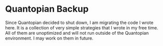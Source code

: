 # Quantopian Backup

Since Quantopian decided to shut down, I am migrating the code I wrote here. It is a collection of very simple strategies that I wrote in my free time. All of them are unoptimized and will not run outside of the Quantopian environment. I may work on them in future.
